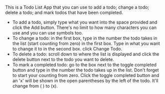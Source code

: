 This is a Todo List App that you can use to add a todo; change a todo; delete a todo; and mark todos that have been completed.
- To add a todo, simply type what you want into the space provided and click the Add button. There's no limit to how many characters you can use and you can use symbols too.
- To change a todo: in the first box, type in the number the todo takes in the list (start counting from zero) in the first box. Type in what you want to change it to in the second box. click Change Todo.
- To delete a todo: scroll down to where the list is displayed and click the delete button next to the todo you want to delete.
- To mark a completed todo: go to the box next to the toggle completed button and type in the number the todo takes up in the list. Don't forget to start your counting from zero. Click the toggle completed button and an 'x' will be shown in the open parentheses by the left of the todo. It'll change from ( ) to (x).     